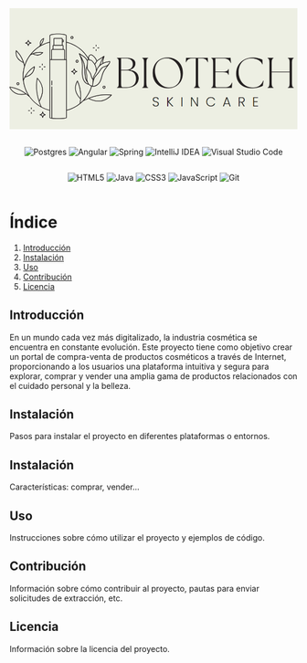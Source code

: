 
![logo](https://raw.githubusercontent.com/MartinAmor04/DWES/main/Captura%20de%20pantalla%202024-05-07%20085126.png)

<div style="text-align: center;">
  <div style="display: inline-block;">
    <p align="center">
      <img src="https://img.shields.io/badge/postgres-%23316192.svg?style=for-the-badge&logo=postgresql&logoColor=white" alt="Postgres">
      <img src="https://img.shields.io/badge/angular-%23DD0031.svg?style=for-the-badge&logo=angular&logoColor=white" alt="Angular">
      <img src="https://img.shields.io/badge/spring-%236DB33F.svg?style=for-the-badge&logo=spring&logoColor=white" alt="Spring">
      <img src="https://img.shields.io/badge/IntelliJIDEA-000000.svg?style=for-the-badge&logo=intellij-idea&logoColor=white" alt="IntelliJ IDEA">
      <img src="https://img.shields.io/badge/Visual%20Studio%20Code-0078d7.svg?style=for-the-badge&logo=visual-studio-code&logoColor=white" alt="Visual Studio Code">
    </p>
  </div>
  <div style="display: inline-block;">
    <p align="center">
      <img src="https://img.shields.io/badge/html5-%23E34F26.svg?style=for-the-badge&logo=html5&logoColor=white" alt="HTML5">
      <img src="https://img.shields.io/badge/java-%23ED8B00.svg?style=for-the-badge&logo=openjdk&logoColor=white" alt="Java">
      <img src="https://img.shields.io/badge/css3-%231572B6.svg?style=for-the-badge&logo=css3&logoColor=white" alt="CSS3">
      <img src="https://img.shields.io/badge/javascript-%23323330.svg?style=for-the-badge&logo=javascript&logoColor=%23F7DF1E" alt="JavaScript">
      <img src="https://img.shields.io/badge/git-%23F05033.svg?style=for-the-badge&logo=git&logoColor=white" alt="Git">
    </p>
  </div>
</div>


# Índice

1. [Introducción](#introducción)
2. [Instalación](#instalación)
3. [Uso](#uso)
4. [Contribución](#contribución)
5. [Licencia](#licencia)

## Introducción <a name="introducción"></a>

En un mundo cada vez más digitalizado, la industria cosmética se encuentra en constante evolución. Este proyecto tiene como objetivo crear un portal de compra-venta de productos cosméticos a través de Internet, proporcionando a los usuarios una plataforma intuitiva y segura para explorar, comprar y vender una amplia gama de productos relacionados con el cuidado personal y la belleza.

## Instalación <a name="instalación"></a>

Pasos para instalar el proyecto en diferentes plataformas o entornos.

## Instalación <a name="instalación"></a>

Características: comprar, vender...

## Uso <a name="uso"></a>

Instrucciones sobre cómo utilizar el proyecto y ejemplos de código.

## Contribución <a name="contribución"></a>

Información sobre cómo contribuir al proyecto, pautas para enviar solicitudes de extracción, etc.

## Licencia <a name="licencia"></a>

Información sobre la licencia del proyecto.


